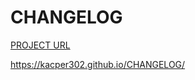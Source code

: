# CHANGELOG

[PROJECT URL](https://roadmap.sh/projects/changelog-component)


https://kacper302.github.io/CHANGELOG/
